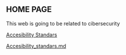 
<html>
  <head>

  </head>

  <body>
  <h2>HOME PAGE</h2>
<p>This web is going to be related to cibersecurity</p>
  </body>
 </html>
<p><a href="https://joaquinfernandez123.github.io/joaquinfernandez123.github.io/accesibility_standars.html">Accesibility Standars</a></p>
<p><a href="https://joaquinfernandez123.github.io/">Accesibility_standars.md</a></p>
